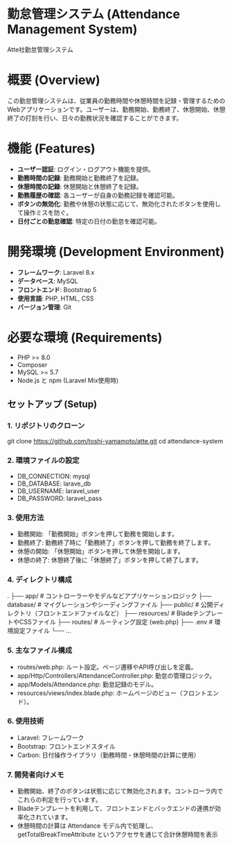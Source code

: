# 勤怠管理システム (Attendance Management System)

Atte社勤怠管理システム

# 概要 (Overview)

この勤怠管理システムは、従業員の勤務時間や休憩時間を記録・管理するためのWebアプリケーションです。ユーザーは、勤務開始、勤務終了、休憩開始、休憩終了の打刻を行い、日々の勤務状況を確認することができます。

# 機能 (Features)

- **ユーザー認証**: ログイン・ログアウト機能を提供。
- **勤務時間の記録**: 勤務開始と勤務終了を記録。
- **休憩時間の記録**: 休憩開始と休憩終了を記録。
- **勤務履歴の確認**: 各ユーザーが自身の勤務記録を確認可能。
- **ボタンの無効化**: 勤務や休憩の状態に応じて、無効化されたボタンを使用して操作ミスを防ぐ。
- **日付ごとの勤怠確認**: 特定の日付の勤怠を確認可能。

# 開発環境 (Development Environment)

- **フレームワーク**: Laravel 8.x
- **データベース**: MySQL
- **フロントエンド**: Bootstrap 5
- **使用言語**: PHP, HTML, CSS
- **バージョン管理**: Git

# 必要な環境 (Requirements)

- PHP >= 8.0
- Composer
- MySQL >= 5.7
- Node.js と npm (Laravel Mix使用時)

## セットアップ (Setup)

### 1. リポジトリのクローン

git clone https://github.com/toshi-yamamoto/atte.git
cd attendance-system

### 2. 環境ファイルの設定

- DB_CONNECTION: mysql
- DB_DATABASE: larave_db
- DB_USERNAME: laravel_user
- DB_PASSWORD: laravel_pass

### 3. 使用方法

- 勤務開始: 「勤務開始」ボタンを押して勤務を開始します。
- 勤務終了: 勤務終了時に「勤務終了」ボタンを押して勤務を終了します。
- 休憩の開始: 「休憩開始」ボタンを押して休憩を開始します。
- 休憩の終了: 休憩終了後に「休憩終了」ボタンを押して終了します。

### 4. ディレクトリ構成

.
├── app/              # コントローラーやモデルなどアプリケーションロジック
├── database/         # マイグレーションやシーディングファイル
├── public/           # 公開ディレクトリ（フロントエンドファイルなど）
├── resources/        # BladeテンプレートやCSSファイル
├── routes/           # ルーティング設定 (web.php)
├── .env              # 環境設定ファイル
└── ...

### 5. 主なファイル構成

- routes/web.php: ルート設定。ページ遷移やAPI呼び出しを定義。
- app/Http/Controllers/AttendanceController.php: 勤怠の管理ロジック。
- app/Models/Attendance.php: 勤怠記録のモデル。
- resources/views/index.blade.php: ホームページのビュー（フロントエンド）。

### 6. 使用技術

- Laravel: フレームワーク
- Bootstrap: フロントエンドスタイル
- Carbon: 日付操作ライブラリ（勤務時間・休憩時間の計算に使用）

### 7. 開発者向けメモ

- 勤務開始、終了のボタンは状態に応じて無効化されます。コントローラ内でこれらの判定を行っています。
- Bladeテンプレートを利用して、フロントエンドとバックエンドの連携が効率化されています。
- 休憩時間の計算は Attendance モデル内で処理し、getTotalBreakTimeAttribute というアクセサを通じて合計休憩時間を表示
